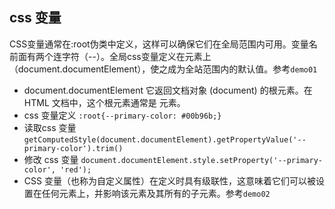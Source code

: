 ## css 变量

CSS变量通常在:root伪类中定义，这样可以确保它们在全局范围内可用。变量名前面有两个连字符（--）。全局css变量定义在<html>元素上（document.documentElement），使之成为全站范围内的默认值。参考`demo01`

- document.documentElement 它返回文档对象 (document) 的根元素。在 HTML 文档中，这个根元素通常是 <html> 元素。
- css 变量定义 `:root{--primary-color: #00b96b;}`
- 读取css 变量 `getComputedStyle(document.documentElement).getPropertyValue('--primary-color').trim()`
- 修改 css 变量 `document.documentElement.style.setProperty('--primary-color', 'red');`
- CSS 变量（也称为自定义属性）在定义时具有级联性，这意味着它们可以被设置在任何元素上，并影响该元素及其所有的子元素。参考`demo02`
